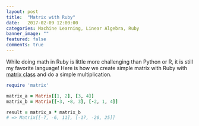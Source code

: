 ```yaml
---
layout: post
title:  "Matrix with Ruby"
date:   2017-02-09 12:00:00
categories: Machine Learning, Linear Algebra, Ruby
banner_image: ""
featured: false
comments: true
---
```


While doing math in Ruby is little more challenging than Python or R, it is
still my favorite language!  Here is how we create simple matrix with Ruby with
<a href="http://ruby-doc.org/stdlib-2.0.0/libdoc/matrix/rdoc/Matrix.html" target="_blank">matrix class</a> and do a simple multiplication.

<!--more-->

```ruby
require 'matrix'

matrix_a = Matrix[[1, 2], [3, 4]]
matrix_b = Matrix[[-3, -8, 3], [-2, 1, 4]]

result = matrix_a * matrix_b
# => Matrix[[-7, -6, 11], [-17, -20, 25]]
```
